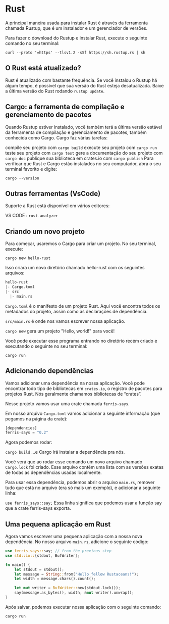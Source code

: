 # Rust

A principal maneira usada para instalar Rust é através da ferramenta chamada Rustup, que é um instalador e um gerenciador de versões.

Para fazer o download do Rustup e instalar Rust, execute o seguinte comando no seu terminal:

`curl --proto '=https' --tlsv1.2 -sSf https://sh.rustup.rs | sh`

## O Rust está atualizado?

Rust é atualizado com bastante frequência. Se você instalou o Rustup há algum tempo, é possível que sua versão do Rust esteja desatualizada. Baixe a última versão do Rust rodando `rustup update`.

## Cargo: a ferramenta de compilação e gerenciamento de pacotes

Quando Rustup estiver instalado, você também terá a última versão estável da ferramenta de compilação e gerenciamento de pacotes, também conhecida como Cargo. Cargo faz várias tarefas:

compile seu projeto com `cargo build`
execute seu projeto com `cargo run`
teste seu projeto com `cargo test`
gere a documentação do seu projeto com `cargo doc`
publique sua biblioteca em crates.io com `cargo publish`
Para verificar que Rust e Cargo estão instalados no seu computador, abra o seu terminal favorito e digite:

`cargo --version`

## Outras ferramentas (VsCode)

Suporte a Rust está disponível em vários editores:

VS CODE : `rust-analyzer`

## Criando um novo projeto

Para começar, usaremos o Cargo para criar um projeto. No seu terminal, execute:

`cargo new hello-rust`

Isso criara um novo diretório chamado hello-rust com os seguintes arquivos:

```rust
hello-rust
|- Cargo.toml
|- src
  |- main.rs
```

`Cargo.toml` é o manifesto de um projeto Rust. Aqui você encontra todos os metadados do projeto, assim como as declarações de dependência.

`src/main.rs` é onde nos vamos escrever nossa aplicação.

`cargo new` gera um projeto "Hello, world!" para você!

Você pode executar esse programa entrando no diretório recém criado e executando o seguinte no seu terminal:

`cargo run`

## Adicionando dependências

Vamos adicionar uma dependência na nossa aplicação. Você pode encontrar todo tipo de bibliotecas em `crates.io`, o registro de pacotes para projetos Rust. Nós geralmente chamamos bibliotecas de “crates”.

Nesse projeto vamos usar uma crate chamada `ferris-says`.

Em nosso arquivo `Cargo.toml` vamos adicionar a seguinte informação (que pegamos na página da crate):

```rust
[dependencies]
ferris-says = "0.2"
```

Agora podemos rodar:

`cargo build`
...e Cargo irá instalar a dependência pra nós.

Você verá que ao rodar esse comando um novo arquivo chamado `Cargo.lock` foi criado. Esse arquivo contém uma lista com as versões exatas de todas as dependências usadas localmente.

Para usar essa dependência, podemos abrir o arquivo `main.rs`, remover tudo que está no arquivo (era só mais um exemplo), e adicionar a seguinte linha:

`use ferris_says::say;`
Essa linha significa que podemos usar a função say que a crate ferris-says exporta.

## Uma pequena aplicação em Rust

Agora vamos escrever uma pequena aplicação com a nossa nova dependência. No nosso arquivo `main.rs`, adicione o seguinte código:

```rust
use ferris_says::say; // from the previous step
use std::io::{stdout, BufWriter};

fn main() {
    let stdout = stdout();
    let message = String::from("Hello fellow Rustaceans!");
    let width = message.chars().count();

    let mut writer = BufWriter::new(stdout.lock());
    say(message.as_bytes(), width, &mut writer).unwrap();
}
```

Após salvar, podemos executar nossa aplicação com o seguinte comando:

`cargo run`


